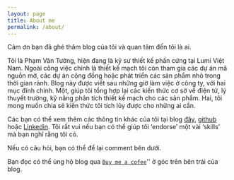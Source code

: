 ```yaml
---
layout: page
title: About me
permalink: /about/
---
```

Cảm ơn bạn đã ghé thăm blog của tôi và quan tâm đến tôi là ai.

Tôi là Phạm Văn Tưởng, hiện đang là kỹ sư thiết kế phần cứng tại Lumi Việt Nam. Ngoài công việc chính là thiết kế mạch tôi còn tham gia các dự án mã nguồn mở, các dự án cộng đồng hoặc phát triển các sản phẩm nhỏ trong thời gian rảnh. Blog này được viết sau những giờ làm việc ở công ty, với hai mục đính chính. Một, giúp tôi tổng hợp lại các kiến thức cơ sở về điện tử, lý thuyết trường, kỹ năng phân tích thiết kế mạch cho các sản phẩm. Hai, tôi mong muốn chia sẻ kiến thức tôi tích lũy được cho những ai cần.

Các bạn có thể xem thêm các thông tin khác của tôi tại blog [đây](https://anhvanthe.wordpress.com), [github](https://github.com/anhvanthe) hoặc [Linkedin](https://www.linkedin.com/in/van-tuong-pham-81a5aa59/). Tôi rất vui nếu bạn có thể giúp tôi ‘endorse’ một vài ‘skills’ mà bạn nghĩ rằng tôi có.


Nếu có câu hỏi, bạn có thể để lại comment bên dưới.

Bạn đọc có thể ủng hộ blog qua [`Buy me a cofee`][BMAC]'' ở góc trên bên trái của blog. 


[BMAC]: /buymeacoffee